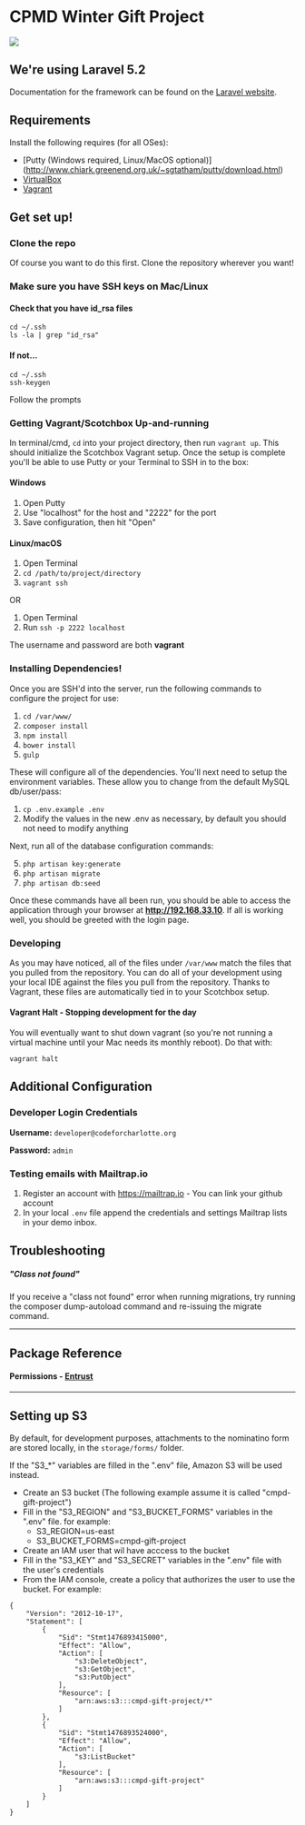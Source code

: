 # CPMD Winter Gift Project

![](http://wintergift-ci.codeforcharlotte.org/buildStatus/icon?job=cmpd-holiday-gift-backend)

## We're using Laravel 5.2
Documentation for the framework can be found on the [Laravel website](http://laravel.com/docs).

## Requirements
Install the following requires (for all OSes):

* [Putty (Windows required, Linux/MacOS optional)] (http://www.chiark.greenend.org.uk/~sgtatham/putty/download.html)
* [VirtualBox](http://virtualbox.org/)
* [Vagrant](http://vagrantup.com)

## Get set up!

### Clone the repo
Of course you want to do this first. Clone the repository wherever you want!

### Make sure you have SSH keys on Mac/Linux
#### Check that you have id_rsa files
```
cd ~/.ssh
ls -la | grep "id_rsa"
```
#### If not...
```
cd ~/.ssh
ssh-keygen
```
Follow the prompts


### Getting Vagrant/Scotchbox Up-and-running
In terminal/cmd, `cd` into your project directory, then run `vagrant up`. This should initialize
the Scotchbox Vagrant setup. Once the setup is complete you'll be able to use Putty or your Terminal to SSH
in to the box:

#### Windows
1. Open Putty
2. Use "localhost" for the host and "2222" for the port
3. Save configuration, then hit "Open"

#### Linux/macOS
1. Open Terminal
2. `cd /path/to/project/directory`
3. `vagrant ssh`

OR

1. Open Terminal
2. Run `ssh -p 2222 localhost`

The username and password are both **vagrant**

### Installing Dependencies!
Once you are SSH'd into the server, run the following commands to configure the project for use:

1. `cd /var/www/`
2. `composer install`
3. `npm install`
4. `bower install`
5. `gulp`

These will configure all of the dependencies. You'll next need to setup the environment variables. These allow you
to change from the default MySQL db/user/pass:

1. `cp .env.example .env`
2. Modify the values in the new .env as necessary, by default you should not need to modify anything

Next, run all of the database configuration commands:

5. `php artisan key:generate`
6. `php artisan migrate`
7. `php artisan db:seed` 

Once these commands have all been run, you should be able to access the application through your browser at **http://192.168.33.10**. If
all is working well, you should be greeted with the login page.

### Developing
As you may have noticed, all of the files under `/var/www` match the files that you pulled from the repository. You can do all of
your development using your local IDE against the files you pull from the repository. Thanks to Vagrant, these files are automatically tied
in to your Scotchbox setup.


#### Vagrant Halt - Stopping development for the day
You will eventually want to shut down vagrant (so you're not running a virtual machine until your Mac needs its monthly reboot). Do that with:

`vagrant halt`


## Additional Configuration

### Developer Login Credentials

**Username:** `developer@codeforcharlotte.org`

**Password:** `admin`

### Testing emails with Mailtrap.io
1. Register an account with https://mailtrap.io - You can link your github account
2. In your local `.env` file append the credentials and settings Mailtrap lists in your demo inbox.

## Troubleshooting

##### "Class not found"
If you receive a "class not found" error when running migrations, try running the composer dump-autoload command and re-issuing the migrate command.

----
## Package Reference
#### Permissions - [Entrust](https://github.com/Zizaco/entrust#models)
---

## Setting up S3

By default, for development purposes, attachments to the nominatino
form are stored locally, in the `storage/forms/` folder.

If the "S3_*" variables are filled in the ".env" file, Amazon S3 will be used instead.

* Create an S3 bucket (The following example assume it is called "cmpd-gift-project")
* Fill in the "S3_REGION" and "S3_BUCKET_FORMS" variables in the ".env" file. for example:
  - S3_REGION=us-east
  - S3_BUCKET_FORMS=cmpd-gift-project
* Create an IAM user that wil have acccess to the bucket
* Fill in the "S3_KEY" and "S3_SECRET" variables in the ".env" file with the user's credentials
* From the IAM console, create a policy that authorizes the user to use the bucket. For example:

```
{
    "Version": "2012-10-17",
    "Statement": [
        {
            "Sid": "Stmt1476893415000",
            "Effect": "Allow",
            "Action": [
                "s3:DeleteObject",
                "s3:GetObject",
                "s3:PutObject"
            ],
            "Resource": [
                "arn:aws:s3:::cmpd-gift-project/*"
            ]
        },
        {
            "Sid": "Stmt1476893524000",
            "Effect": "Allow",
            "Action": [
                "s3:ListBucket"
            ],
            "Resource": [
                "arn:aws:s3:::cmpd-gift-project"
            ]
        }
    ]
}
```
